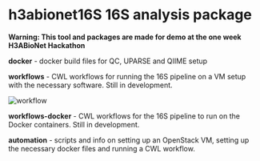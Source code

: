 # h3abionet16S 16S analysis package

**Warning: This tool and packages are made for demo at the one week H3ABioNet Hackathon**

**docker** - docker build files for QC, UPARSE and QIIME setup

**workflows** - CWL workflows for running the 16S pipeline on a VM setup with the necessary software. Still in development.

![workflow](https://raw.githubusercontent.com/h3abionet/h3abionet16S/master/h3abionet16S_CWL_workflow.png "CWL workflow")

**workflows-docker** - CWL workflows for the 16S pipeline to run on the Docker containers. Still in development.

**automation** - scripts and info on setting up an OpenStack VM, setting up the necessary docker files and running a CWL workflow.

